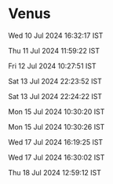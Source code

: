 # Venus

Wed 10 Jul 2024 16:32:17 IST

Thu 11 Jul 2024 11:59:22 IST

Fri 12 Jul 2024 10:27:51 IST

Sat 13 Jul 2024 22:23:52 IST

Sat 13 Jul 2024 22:24:22 IST

Mon 15 Jul 2024 10:30:20 IST

Mon 15 Jul 2024 10:30:26 IST

Wed 17 Jul 2024 16:19:25 IST

Wed 17 Jul 2024 16:30:02 IST

Thu 18 Jul 2024 12:59:12 IST
